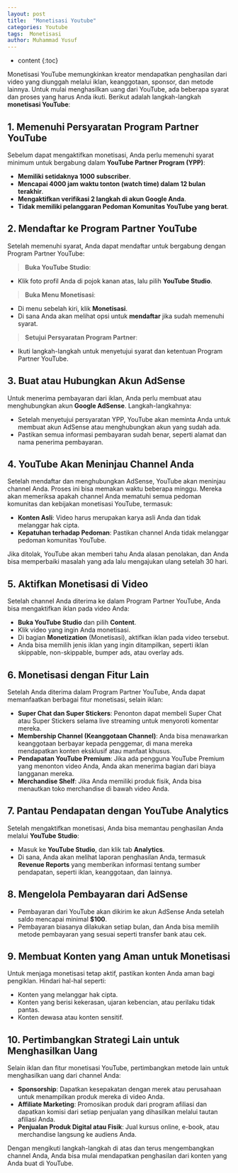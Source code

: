 ```yaml
---
layout: post
title:  "Monetisasi Youtube"
categories: Youtube
tags:  Monetisasi
author: Muhammad Yusuf
---
```


* content
{:toc}

Monetisasi YouTube memungkinkan kreator mendapatkan penghasilan dari video yang diunggah melalui iklan, keanggotaan, sponsor, dan metode lainnya. Untuk mulai menghasilkan uang dari YouTube, ada beberapa syarat dan proses yang harus Anda ikuti. Berikut adalah langkah-langkah **monetisasi YouTube**:

## 1. **Memenuhi Persyaratan Program Partner YouTube**

Sebelum dapat mengaktifkan monetisasi, Anda perlu memenuhi syarat minimum untuk bergabung dalam **YouTube Partner Program (YPP)**:

- **Memiliki setidaknya 1000 subscriber**.
- **Mencapai 4000 jam waktu tonton (watch time) dalam 12 bulan terakhir**.
- **Mengaktifkan verifikasi 2 langkah di akun Google Anda**.
- **Tidak memiliki pelanggaran Pedoman Komunitas YouTube yang berat**.

## 2. **Mendaftar ke Program Partner YouTube**

Setelah memenuhi syarat, Anda dapat mendaftar untuk bergabung dengan Program Partner YouTube:

> **Buka YouTube Studio**:

- Klik foto profil Anda di pojok kanan atas, lalu pilih **YouTube Studio**.

> **Buka Menu Monetisasi**:

- Di menu sebelah kiri, klik **Monetisasi**.
- Di sana Anda akan melihat opsi untuk **mendaftar** jika sudah memenuhi syarat.

> **Setujui Persyaratan Program Partner**:

- Ikuti langkah-langkah untuk menyetujui syarat dan ketentuan Program Partner YouTube.
  
## 3. **Buat atau Hubungkan Akun AdSense**

Untuk menerima pembayaran dari iklan, Anda perlu membuat atau menghubungkan akun **Google AdSense**. Langkah-langkahnya:
- Setelah menyetujui persyaratan YPP, YouTube akan meminta Anda untuk membuat akun AdSense atau menghubungkan akun yang sudah ada.
- Pastikan semua informasi pembayaran sudah benar, seperti alamat dan nama penerima pembayaran.

## 4. **YouTube Akan Meninjau Channel Anda**

Setelah mendaftar dan menghubungkan AdSense, YouTube akan meninjau channel Anda. Proses ini bisa memakan waktu beberapa minggu. Mereka akan memeriksa apakah channel Anda mematuhi semua pedoman komunitas dan kebijakan monetisasi YouTube, termasuk:

- **Konten Asli**: Video harus merupakan karya asli Anda dan tidak melanggar hak cipta.
- **Kepatuhan terhadap Pedoman**: Pastikan channel Anda tidak melanggar pedoman komunitas YouTube.

Jika ditolak, YouTube akan memberi tahu Anda alasan penolakan, dan Anda bisa memperbaiki masalah yang ada lalu mengajukan ulang setelah 30 hari.

## 5. **Aktifkan Monetisasi di Video**

Setelah channel Anda diterima ke dalam Program Partner YouTube, Anda bisa mengaktifkan iklan pada video Anda:
- **Buka YouTube Studio** dan pilih **Content**.
- Klik video yang ingin Anda monetisasi.
- Di bagian **Monetization** (Monetisasi), aktifkan iklan pada video tersebut.
- Anda bisa memilih jenis iklan yang ingin ditampilkan, seperti iklan skippable, non-skippable, bumper ads, atau overlay ads.

## 6. **Monetisasi dengan Fitur Lain**

Setelah Anda diterima dalam Program Partner YouTube, Anda dapat memanfaatkan berbagai fitur monetisasi, selain iklan:

- **Super Chat dan Super Stickers**: Penonton dapat membeli Super Chat atau Super Stickers selama live streaming untuk menyoroti komentar mereka.
- **Membership Channel (Keanggotaan Channel)**: Anda bisa menawarkan keanggotaan berbayar kepada penggemar, di mana mereka mendapatkan konten eksklusif atau manfaat khusus.
- **Pendapatan YouTube Premium**: Jika ada pengguna YouTube Premium yang menonton video Anda, Anda akan menerima bagian dari biaya langganan mereka.
- **Merchandise Shelf**: Jika Anda memiliki produk fisik, Anda bisa menautkan toko merchandise di bawah video Anda.

## 7. **Pantau Pendapatan dengan YouTube Analytics**

Setelah mengaktifkan monetisasi, Anda bisa memantau penghasilan Anda melalui **YouTube Studio**:

- Masuk ke **YouTube Studio**, dan klik tab **Analytics**.
- Di sana, Anda akan melihat laporan penghasilan Anda, termasuk **Revenue Reports** yang memberikan informasi tentang sumber pendapatan, seperti iklan, keanggotaan, dan lainnya.

## 8. **Mengelola Pembayaran dari AdSense**

- Pembayaran dari YouTube akan dikirim ke akun AdSense Anda setelah saldo mencapai minimal **$100**.
- Pembayaran biasanya dilakukan setiap bulan, dan Anda bisa memilih metode pembayaran yang sesuai seperti transfer bank atau cek.

## 9. **Membuat Konten yang Aman untuk Monetisasi**

Untuk menjaga monetisasi tetap aktif, pastikan konten Anda aman bagi pengiklan. Hindari hal-hal seperti:

- Konten yang melanggar hak cipta.
- Konten yang berisi kekerasan, ujaran kebencian, atau perilaku tidak pantas.
- Konten dewasa atau konten sensitif.

## 10. **Pertimbangkan Strategi Lain untuk Menghasilkan Uang**

Selain iklan dan fitur monetisasi YouTube, pertimbangkan metode lain untuk menghasilkan uang dari channel Anda:

- **Sponsorship**: Dapatkan kesepakatan dengan merek atau perusahaan untuk menampilkan produk mereka di video Anda.
- **Affiliate Marketing**: Promosikan produk dari program afiliasi dan dapatkan komisi dari setiap penjualan yang dihasilkan melalui tautan afiliasi Anda.
- **Penjualan Produk Digital atau Fisik**: Jual kursus online, e-book, atau merchandise langsung ke audiens Anda.

Dengan mengikuti langkah-langkah di atas dan terus mengembangkan channel Anda, Anda bisa mulai mendapatkan penghasilan dari konten yang Anda buat di YouTube.